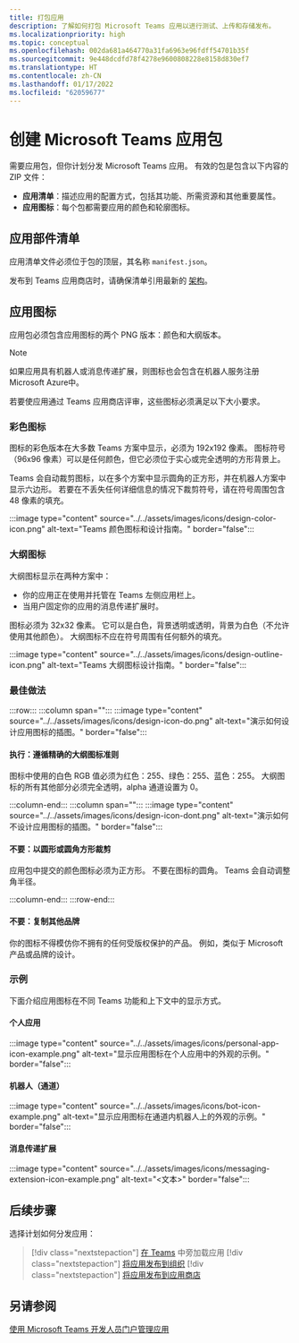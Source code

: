 ```yaml
---
title: 打包应用
description: 了解如何打包 Microsoft Teams 应用以进行测试、上传和存储发布。
ms.localizationpriority: high
ms.topic: conceptual
ms.openlocfilehash: 002da681a464770a31fa6963e96fdff54701b35f
ms.sourcegitcommit: 9e448dcdfd78f4278e9600808228e8158d830ef7
ms.translationtype: HT
ms.contentlocale: zh-CN
ms.lasthandoff: 01/17/2022
ms.locfileid: "62059677"
---
```

# <a name="create-a-microsoft-teams-app-package"></a>创建 Microsoft Teams 应用包

需要应用包，但你计划分发 Microsoft Teams 应用。 有效的包是包含以下内容的 ZIP 文件：

* **应用清单**：描述应用的配置方式，包括其功能、所需资源和其他重要属性。
* **应用图标**：每个包都需要应用的颜色和轮廓图标。

## <a name="app-manifest"></a>应用部件清单

应用清单文件必须位于包的顶层，其名称 `manifest.json`。 

发布到 Teams 应用商店时，请确保清单引用最新的 [架构](~/resources/schema/manifest-schema.md)。

## <a name="app-icons"></a>应用图标

应用包必须包含应用图标的两个 PNG 版本：颜色和大纲版本。

> [!Note]
> 如果应用具有机器人或消息传递扩展，则图标也会包含在机器人服务注册Microsoft Azure中。

若要使应用通过 Teams 应用商店评审，这些图标必须满足以下大小要求。

### <a name="color-icon"></a>彩色图标

图标的彩色版本在大多数 Teams 方案中显示，必须为 192x192 像素。 图标符号（96x96 像素）可以是任何颜色，但它必须位于实心或完全透明的方形背景上。

Teams 会自动裁剪图标，以在多个方案中显示圆角的正方形，并在机器人方案中显示六边形。 若要在不丢失任何详细信息的情况下裁剪符号，请在符号周围包含 48 像素的填充。

:::image type="content" source="../../assets/images/icons/design-color-icon.png" alt-text="Teams 颜色图标和设计指南。" border="false":::

### <a name="outline-icon"></a>大纲图标

大纲图标显示在两种方案中：

* 你的应用正在使用并托管在 Teams 左侧应用栏上。
* 当用户固定你的应用的消息传递扩展时。

图标必须为 32x32 像素。 它可以是白色，背景透明或透明，背景为白色（不允许使用其他颜色）。 大纲图标不应在符号周围有任何额外的填充。

:::image type="content" source="../../assets/images/icons/design-outline-icon.png" alt-text="Teams 大纲图标设计指南。" border="false":::

### <a name="best-practices"></a>最佳做法

:::row:::
   :::column span="":::
:::image type="content" source="../../assets/images/icons/design-icon-do.png" alt-text="演示如何设计应用图标的插图。" border="false":::

#### <a name="do-follow-the-precise-outline-icon-guidelines"></a>执行：遵循精确的大纲图标准则

图标中使用的白色 RGB 值必须为红色：255、绿色：255、蓝色：255。 大纲图标的所有其他部分必须完全透明，alpha 通道设置为 0。

   :::column-end:::
   :::column span="":::
:::image type="content" source="../../assets/images/icons/design-icon-dont.png" alt-text="演示如何不设计应用图标的插图。" border="false":::

#### <a name="dont-crop-in-a-circular-or-rounded-square-shape"></a>不要：以圆形或圆角方形裁剪

应用包中提交的颜色图标必须为正方形。 不要在图标的圆角。 Teams 会自动调整角半径。

   :::column-end:::
:::row-end:::

#### <a name="dont-copy-other-brands"></a>不要：复制其他品牌

你的图标不得模仿你不拥有的任何受版权保护的产品。 例如，类似于 Microsoft 产品或品牌的设计。

### <a name="examples"></a>示例

下面介绍应用图标在不同 Teams 功能和上下文中的显示方式。

#### <a name="personal-app"></a>个人应用

:::image type="content" source="../../assets/images/icons/personal-app-icon-example.png" alt-text="显示应用图标在个人应用中的外观的示例。" border="false":::

#### <a name="bot-channel"></a>机器人（通道）

:::image type="content" source="../../assets/images/icons/bot-icon-example.png" alt-text="显示应用图标在通道内机器人上的外观的示例。" border="false":::

#### <a name="messaging-extension"></a>消息传递扩展

:::image type="content" source="../../assets/images/icons/messaging-extension-icon-example.png" alt-text="<文本>" border="false":::

## <a name="next-step"></a>后续步骤

选择计划如何分发应用：

> [!div class="nextstepaction"]
> [在 Teams](~/concepts/deploy-and-publish/apps-upload.md) 中旁加载应用
> [!div class="nextstepaction"]
> [将应用发布到组织](/MicrosoftTeams/tenant-apps-catalog-teams?toc=/microsoftteams/platform/toc.json&bc=/MicrosoftTeams/breadcrumb/toc.json)
> [!div class="nextstepaction"]
> [将应用发布到应用商店](~/concepts/deploy-and-publish/appsource/publish.md)

## <a name="see-also"></a>另请参阅

[使用 Microsoft Teams 开发人员门户管理应用](~/concepts/build-and-test/teams-developer-portal.md)